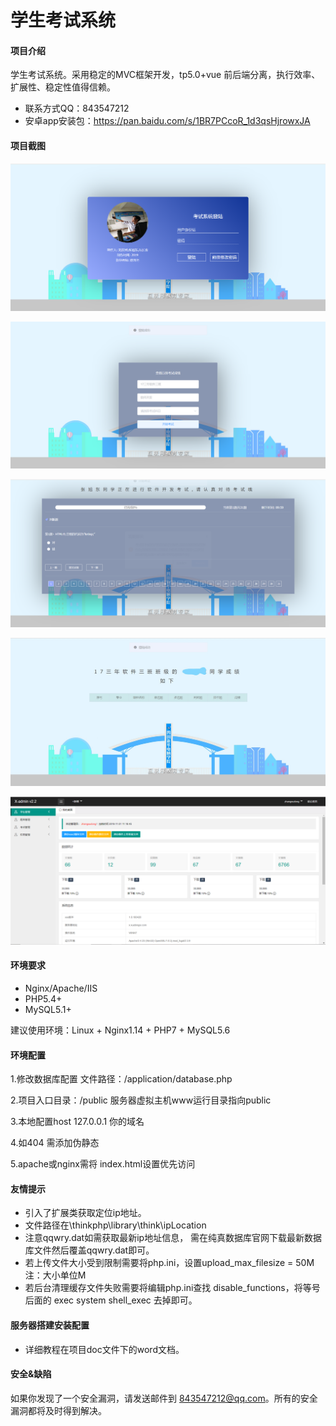 # 学生考试系统


#### 项目介绍
学生考试系统。采用稳定的MVC框架开发，tp5.0+vue 前后端分离，执行效率、扩展性、稳定性值得信赖。


- 联系方式QQ：843547212
- 安卓app安装包：https://pan.baidu.com/s/1BR7PCcoR_1d3qsHjrowxJA 

#### 项目截图
![登陆界面](public/img/login.png)

![准备界面](public/img/anwer.png)

![考试界面](public/img/exam.png)

![成绩查询界面](public/img/scroe.jpg)

![后台界面](public/img/admin.png)
#### 环境要求
- Nginx/Apache/IIS
- PHP5.4+
- MySQL5.1+

建议使用环境：Linux + Nginx1.14 + PHP7 + MySQL5.6

#### 环境配置
1.修改数据库配置     文件路径：/application/database.php  

2.项目入口目录：/public  服务器虚拟主机www运行目录指向public

3.本地配置host 127.0.0.1 你的域名

4.如404 需添加伪静态

5.apache或nginx需将 index.html设置优先访问

#### 友情提示
- 引入了扩展类获取定位ip地址。
- 文件路径在\thinkphp\library\think\ipLocation
- 注意qqwry.dat如需获取最新ip地址信息， 需在纯真数据库官网下载最新数据库文件然后覆盖qqwry.dat即可。
- 若上传文件大小受到限制需要将php.ini，设置upload_max_filesize = 50M     注：大小单位M
- 若后台清理缓存文件失败需要将编辑php.ini查找 disable_functions，将等号后面的 exec system shell_exec 去掉即可。

#### 服务器搭建安装配置
- 详细教程在项目doc文件下的word文档。

#### 安全&缺陷
如果你发现了一个安全漏洞，请发送邮件到 843547212@qq.com。所有的安全漏洞都将及时得到解决。